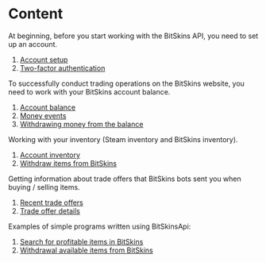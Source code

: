 # Content

At beginning, before you start working with the BitSkins API, you need to set up an account.

1. [Account setup](https://github.com/Captious99/BitSkinsApi/blob/master/docs/eng/account/account_setup.md)
2. [Two-factor authentication](https://github.com/Captious99/BitSkinsApi/blob/master/docs/eng/account/two_factor_authentication.md)

To successfully conduct trading operations on the BitSkins website, you need to work with your BitSkins account balance.

1. [Account balance](https://github.com/Captious99/BitSkinsApi/blob/master/docs/eng/balance/account_balance.md)
2. [Money events](https://github.com/Captious99/BitSkinsApi/blob/master/docs/eng/balance/money_events.md)
3. [Withdrawing money from the balance](https://github.com/Captious99/BitSkinsApi/blob/master/docs/eng/balance/withdraw_money.md)

Working with your inventory (Steam inventory and BitSkins inventory).
1. [Account inventory](https://github.com/Captious99/BitSkinsApi/blob/master/docs/eng/inventory/account_inventory.md)
2. [Withdraw items from BitSkins](https://github.com/Captious99/BitSkinsApi/blob/master/docs/eng/inventory/withdraw_item.md)

Getting information about trade offers that BitSkins bots sent you when buying / selling items.
1. [Recent trade offers](https://github.com/Captious99/BitSkinsApi/blob/master/docs/eng/trade/recent_trade_offers.md)
2. [Trade offer details](https://github.com/Captious99/BitSkinsApi/blob/master/docs/eng/trade/trade_details.md)

Examples of simple programs written using BitSkinsApi:

1. [Search for profitable items in BitSkins](https://github.com/Captious99/BitSkinsApi/blob/master/docs/eng/code_examples/find_profitable_items.md)
2. [Withdrawal available items from BitSkins](https://github.com/Captious99/BitSkinsApi/blob/master/docs/eng/code_examples/withdraw_available_items.md)